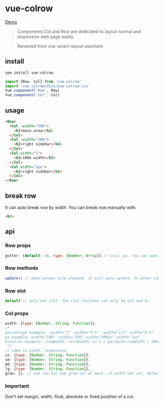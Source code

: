 # vue-colrow
[Demo](https://codepen.io/phphe/pen/KREQXa)
> Components Col and Row are dedicated to layout normal and responsive web page easily.

> Renamed from vue-smart-layout-assistant

## install
```sh
npm install vue-colrow
```
```js
import {Row, Col} from 'vue-colrow'
import 'vue-colrow/dist/vue-colrow.css'
Vue.component('Row', Row)
Vue.component('Col', Col)
```
## usage
```html
<Row>
  <Col :width="500">
    <h2>main area</h2>
  </Col>
  <Col :width="300">
    <h2>right sidebar</h2>
  </Col>
  <Col width="1">
    <h2>100% width</h2>
  </Col>
  <Col width="1px">
    <h2>right sidebar</h2>
  </Col>
</Row>
```
## break row
It can auto break row by width. You can break row manually with:
```html
<br>
```
## api
### Row props
```js
gutter: {default: 16, type: [Number, Array]} // unit: px. You can specify the column spacing for the x and y axes by ayyay([x, y])
```
### Row methods
```js
update() // when window size changed, it will auto update. In other cases, you need to call it manually.
```
### Row slot
```js
default // only one slot. The slot children can only be Col and br
```
### Col props
```js
width: {type: [Number, String, Function]},
/*
percentage example: :width="1" :width="0.5" :width="1/3" width="0.5"
px example: width="100" :width="200" width="300px" width="1px"
Function example: (rowWidth, restWidth) => 1 / parseInt(rowWidth / 300), // min width 300
 */
// same to width. responsive
xs: {type: [Number, String, Function]},
sm: {type: [Number, String, Function]},
md: {type: [Number, String, Function]},
lg: {type: [Number, String, Function]},
grow: {}, // one row has one grow col at most. if width not set, default value is 1 for a fixed col(no grow), 1px for a grow col
```
### Important
Don't set margin, width, float, absolute or fixed position of a col.
